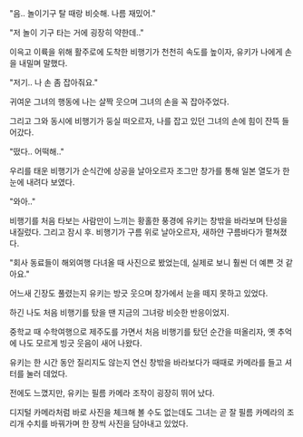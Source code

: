 "음.. 놀이기구 탈 때랑 비슷해. 나름 재밌어."

"저 놀이 기구 타는 거에 굉장히 약한데.."

이윽고 이륙을 위해 활주로에 도착한 비행기가 천천히 속도를 높이자, 유키가 나에게 손을 내밀며 말했다.

"저기.. 나 손 좀 잡아줘요."

귀여운 그녀의 행동에 나는 살짝 웃으며 그녀의 손을 꼭 잡아주었다.

그리고 그와 동시에 비행기가 둥실 떠오르자, 나를 잡고 있던 그녀의 손에 힘이 잔뜩 들어갔다.

"떴다.. 어떡해.."

우리를 태운 비행기가 순식간에 상공을 날아오르자 조그만 창가를 통해 일본 열도가 한눈에 내려다 보였다.

"와아.."

비행기를 처음 타보는 사람만이 느끼는 황홀한 풍경에 유키는 창밖을 바라보며 탄성을 내질렀다. 그리고 잠시 후. 비행기가 구름 위로 날아오르자, 새하얀 구름바다가 펼쳐졌다.

"회사 동료들이 해외여행 다녀올 때 사진으로 봤었는데, 실제로 보니 훨씬 더 예쁜 것 같아요."

어느새 긴장도 풀렸는지 유키는 방긋 웃으며 창가에서 눈을 떼지 못하고 있었다.

하긴 나도 처음 비행기를 탔을 땐 지금의 그녀랑 비슷한 반응이었지.

중학교 때 수학여행으로 제주도를 가면서 처음 비행기를 탔던 순간을 떠올리자, 옛 추억에 나도 모르게 빙긋 웃음이 새어 나왔다.

유키는 한 시간 동안 질리지도 않는지 연신 창밖을 바라보다가 때때로 카메라를 들고 셔터를 눌러 데었다.

전에도 느꼈지만, 유키는 필름 카메라 조작이 굉장히 뛰어 났다.

디지털 카메라처럼 바로 사진을 체크해 볼 수도 없는데도 그녀는 곧 잘 필름 카메라의 조리개 수치를 바꿔가며 한 장씩 사진을 담아내고 있었다.